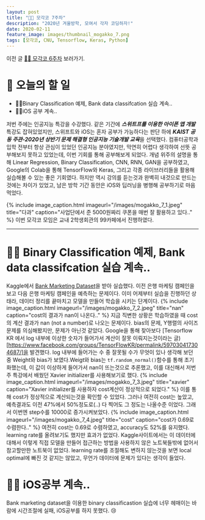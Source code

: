```yaml
---
layout: post
title: "🧑‍💻 모각코 7주차"
description: "2020년 겨울방학, 모여서 각자 코딩하자!"
date: 2020-02-11
feature_image: images/thumbnail_mogakko_7.png
tags: [모각코, CNU, Tensorflow, Keras, Python]
---
```


이전 글 [🧑‍💻 모각코 6주차](https://yabby1997.github.io/mogakko_6) 보러가기.

# 👀 오늘의 할 일
- 👨‍💻Binary Classification 예제, Bank data classifcation 실습 계속..
- 👨‍💻iOS 공부 계속..

저번 주에는 인공지능 특강을 수강했다. 같은 기간에 ***스위트프를 이용한 아이폰 앱 개발***특강도 잡혀있었지만, 스위프트와 iOS는 혼자 공부가 가능하다는 판단 하에  ***KAIST 공동 주관-2020년 상반기 문제 해결형 인공지능 기술개발 교육***을 선택했다. 컴퓨터공학과 입학 전부터 항상 관심이 있었던 인공지능 분야였지만, 막연히 어렵다 생각하여 선뜻 공부해보지 못하고 있었는데, 이번 기회를 통해 공부해보게 되었다. 개념 위주의 설명을 통해 Linear Regression, Binary Classification, CNN, RNN, GAN을 공부하였고, Google의 Colab을 통해 TensorFlow와 Keras, 그리고 각종 라이브러리들을 활용해 실습해볼 수 있는 좋은 기회였다. 하지만 역시 강의를 듣는것과 완벽히 내것으로 만드는 것에는 차이가 있었고, 남은 방학 기간 동안은 iOS와 딥러닝을 병행해 공부하기로 마음먹었다. 

{% include image_caption.html imageurl="/images/mogakko_7_1.jpeg" title="다과" caption="사업단에서 준 5000원짜리 쿠폰을 매번 잘 활용하고 있다.." %}
이번 모각코 모임은 교내 2학생회관의 99카페에서 진행하였다. 

---

# 👨‍💻 Binary Classification 예제, Bank data classifcation 실습 계속..
Kaggle에서 [Bank Marketing Dataset](https://www.kaggle.com/janiobachmann/bank-marketing-dataset)을 받아 실습했다. 이전 은행 마케팅 캠페인을 보고 다음 은행 마케팅 캠페인을 예측하는 문제이다. 이미 어제부터 실습을 진행하던 상태라, 데이터 정리를 끝마치고 모델을 만들어 학습을 시키는 단계이다. 
{% include image_caption.html imageurl="/images/mogakko_7_2.jpeg" title="nan" caption="cost의 결과가 nan이 나온다.." %}
지금 직변한 상황은 학습하였을 때 cost의 계산 결과가 nan (not a number)로 나오는 문제이다. 
bias의 문제, Y행렬의 사이즈문제를 의심해봤지만, 문제가 아닌것 같았다. 
Google을 통해 찾아보다 [Tensorflow KR 에서 log 내부에 이상한 숫자가 들어가서 계산이 잘못 이뤄지는것이라는 글)[https://www.facebook.com/groups/TensorFlowKR/permalink/597030417304687/]을 발견했다. log 내부에 들어가는 수 중 잘못될 수가 무엇이 있나 생각해 보던 중 Weight와 bias가 보였다.Weigt와 bias는 `tf.random_normal()`함수를 통해 초기화했는데, 이 값이 이상하게 들어가서 nan이 뜨는것으로 추론했고, 이를 대신해서 저번주 특강에서 배웠던 Xavier initializer를 사용해보기로 했다. 
{% include image_caption.html imageurl="/images/mogakko_7_3.jpeg" title="xavier" caption="Xavier initializer를 사용하자 cost계산이 정상적으로 되었다." %}
이를 통해 cost가 정상적으로 계산되는것을 확인할 수 있었다. 그러나 여전히 cost는 높았고, 예측결과도 이전 47%에서 50%정도로(..) 다 찍어도 그 정도는 나올수준 이었다. 그래서 이번엔 step수를 10000로 증가시켜보았다.
{% include image_caption.html imageurl="/images/mogakko_7_4.jpeg" title="cost" caption="cost가 0.69로 수렴한다.." %}
여전히 cost는 0.69로 수렴하였고, accuracy도 52%를 유지했다. learning rate를 올려보기도 했지만 효과가 없었다. Kaggle사이트에서는 이 데이터에 대해서 이렇게 직접 모델을 만들어 접근하는 방법을 사용하지 않은 노트북들밖에 없어서 참고할만한 노트북이 없었다. learning rate를 조절해도 변하지 않는것을 보면 local optimal에 빠진 것 같지는 않았고, 무언가 데이터에 문제가 있다는 생각이 들었다. 


# 👨‍💻 iOS공부 계속..
Bank marketing dataset을 이용한 binary classificastion 실습에 너무 헤매이는 바람에 시간조절에 실패, iOS공부를 하지 못했다. 😢

~~~다음 전 글 [🧑‍💻 모각코 8주차](https://yabby1997.github.io/mogakko_8) 보러가기.~~~
